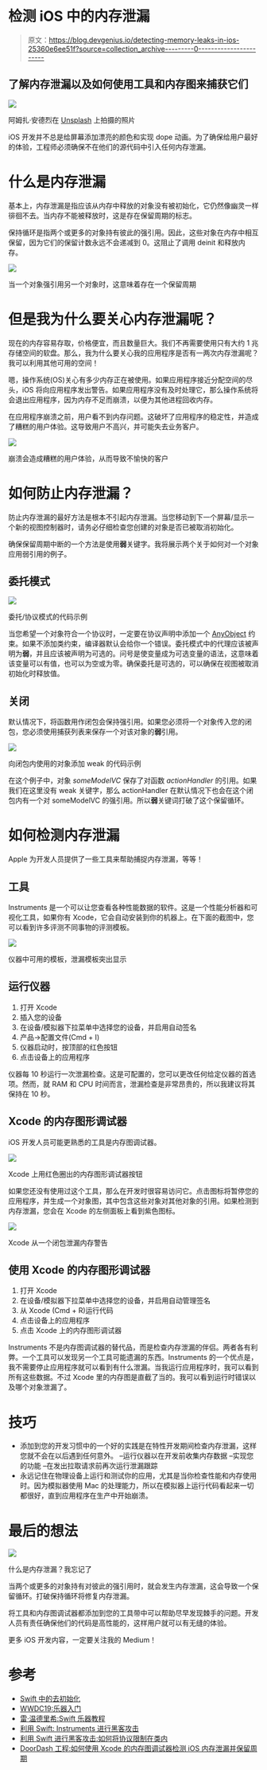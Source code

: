 # 检测 iOS 中的内存泄漏

> 原文：<https://blog.devgenius.io/detecting-memory-leaks-in-ios-25360e6ee51f?source=collection_archive---------0----------------------->

## 了解内存泄漏以及如何使用工具和内存图来捕获它们

![](img/7691f405b1a8b8765579e4407c055316.png)

阿姆扎·安德烈在 [Unsplash](https://unsplash.com?utm_source=medium&utm_medium=referral) 上拍摄的照片

iOS 开发并不总是给屏幕添加漂亮的颜色和实现 dope 动画。为了确保给用户最好的体验，工程师必须确保不在他们的源代码中引入任何内存泄漏。

# 什么是内存泄漏

基本上，内存泄漏是指应该从内存中释放的对象没有被初始化，它仍然像幽灵一样徘徊不去。当内存不能被释放时，这是存在保留周期的标志。

保持循环是指两个或更多的对象持有彼此的强引用。因此，这些对象在内存中相互保留，因为它们的保留计数永远不会递减到 0。这阻止了调用 deinit 和释放内存。

![](img/00214ea4b4f6a27db48b7b09ffd71ca0.png)

当一个对象强引用另一个对象时，这意味着存在一个保留周期

# 但是我为什么要关心内存泄漏呢？

现在的内存容易存取，价格便宜，而且数量巨大。我们不再需要使用只有大约 1 兆存储空间的软盘。那么，我为什么要关心我的应用程序是否有一两次内存泄漏呢？我可以利用其他可用的空间！

嗯，操作系统(OS)关心有多少内存正在被使用。如果应用程序接近分配空间的尽头，iOS 将向应用程序发出警告。如果应用程序没有及时处理它，那么操作系统将会退出应用程序，因为内存不足而崩溃，以便为其他进程回收内存。

在应用程序崩溃之前，用户看不到内存问题。这破坏了应用程序的稳定性，并造成了糟糕的用户体验。这导致用户不高兴，并可能失去业务客户。

![](img/a4a5df86746e185c9a46b3def25fe755.png)

崩溃会造成糟糕的用户体验，从而导致不愉快的客户

# 如何防止内存泄漏？

防止内存泄漏的最好方法是根本不引起内存泄漏。当您移动到下一个屏幕/显示一个新的视图控制器时，请务必仔细检查您创建的对象是否已被取消初始化。

确保保留周期中断的一个方法是使用**弱**关键字。我将展示两个关于如何对一个对象应用弱引用的例子。

## 委托模式

![](img/653a07af79a9aefce567f4673a66e07b.png)

委托/协议模式的代码示例

当您希望一个对象符合一个协议时，一定要在协议声明中添加一个 [AnyObject](https://github.com/apple/swift-evolution/blob/master/proposals/0156-subclass-existentials.md) 约束。如果不添加类约束，编译器默认会给你一个错误。委托模式中的代理应该被声明为**弱**，并且应该被声明为可选的。问号是使变量成为可选变量的语法，这意味着该变量可以有值，也可以为空或为零。确保委托是可选的，可以确保在视图被取消初始化时释放值。

## 关闭

默认情况下，将函数用作闭包会保持强引用。如果您必须将一个对象传入您的闭包，您必须使用捕获列表来保存一个对该对象的**弱**引用。

![](img/8af1fb344000bf6c68f4e6b804a9d6ff.png)

向闭包内使用的对象添加 weak 的代码示例

在这个例子中，对象 *someModelVC* 保存了对函数 *actionHandler* 的引用。如果我们在这里没有 weak 关键字，那么 actionHandler 在默认情况下也会在这个闭包内有一个对 someModelVC 的强引用。所以**弱**关键词打破了这个保留循环。

# 如何检测内存泄漏

Apple 为开发人员提供了一些工具来帮助捕捉内存泄漏，等等！

## 工具

Instruments 是一个可以让您查看各种性能数据的软件。这是一个性能分析器和可视化工具，如果你有 Xcode，它会自动安装到你的机器上。在下面的截图中，您可以看到许多评测不同事物的评测模板。

![](img/e1f224d5c340c7794c526f6b152bd0a2.png)

仪器中可用的模板，泄漏模板突出显示

## 运行仪器

1.  打开 Xcode
2.  插入您的设备
3.  在设备/模拟器下拉菜单中选择您的设备，并启用自动签名
4.  产品→配置文件(Cmd + I)
5.  仪器启动时，按顶部的红色按钮
6.  点击设备上的应用程序

仪器每 10 秒运行一次泄漏检查。这是可配置的，您可以更改任何给定仪器的首选项。然而，就 RAM 和 CPU 时间而言，泄漏检查是非常昂贵的，所以我建议将其保持在 10 秒。

## Xcode 的内存图形调试器

iOS 开发人员可能更熟悉的工具是内存图调试器。

![](img/59b10f7d898fad126e258c9a95273012.png)

Xcode 上用红色圈出的内存图形调试器按钮

如果您还没有使用过这个工具，那么在开发时很容易访问它。点击图标将暂停您的应用程序，并生成一个对象图，其中包含这些对象对其他对象的引用。如果检测到内存泄漏，您会在 Xcode 的左侧面板上看到紫色图标。

![](img/0e27a96c6a4095002f787ab394dd388e.png)

Xcode 从一个闭包泄漏内存警告

## 使用 Xcode 的内存图形调试器

1.  打开 Xcode
2.  在设备/模拟器下拉菜单中选择您的设备，并启用自动管理签名
3.  从 Xcode (Cmd + R)运行代码
4.  点击设备上的应用程序
5.  点击 Xcode 上的内存图形调试器

Instruments 不是内存图调试器的替代品，而是检查内存泄漏的伴侣。两者各有利弊。一个工具可以发现另一个工具可能遗漏的东西。Instruments 的一个优点是，我不需要停止应用程序就可以看到有什么泄漏。当我运行应用程序时，我可以看到所有这些数据。不过 Xcode 里的内存图是直截了当的。我可以看到运行时错误以及哪个对象泄漏了。

# 技巧

*   添加到您的开发习惯中的一个好的实践是在特性开发期间检查内存泄漏，这样您就不会在以后遇到任何意外。
    –运行仪器以在开发前收集内存数据
    –实现您的功能
    –在发出拉取请求前再次运行泄漏跟踪
*   永远记住在物理设备上运行和测试你的应用，尤其是当你检查性能和内存使用时。因为模拟器使用 Mac 的处理能力，所以在模拟器上运行代码看起来一切都很好，直到应用程序在生产中开始崩溃。

# 最后的想法

![](img/d41eaa308a7bbc956cf7eada44c5074c.png)

什么是内存泄漏？我忘记了

当两个或更多的对象持有对彼此的强引用时，就会发生内存泄漏，这会导致一个保留循环。打破保持循环将修复内存泄漏。

将工具和内存图调试器都添加到您的工具带中可以帮助尽早发现棘手的问题。开发人员有责任确保他们的代码是高性能的，这样用户就可以有无缝的体验。

更多 iOS 开发内容，一定要关注我的 Medium！

# 参考

*   [Swift 中的去初始化](https://docs.swift.org/swift-book/LanguageGuide/Deinitialization.html)
*   [WWDC19:乐器入门](https://developer.apple.com/videos/play/wwdc2019/411)
*   [雷·温德里希:Swift 乐器教程](https://www.raywenderlich.com/16126261-instruments-tutorial-with-swift-getting-started)
*   [利用 Swift: Instruments 进行黑客攻击](https://www.hackingwithswift.com/read/30/overview)
*   [利用 Swift 进行黑客攻击:如何将协议限制在类内](https://www.hackingwithswift.com/example-code/language/how-to-restrict-a-protocol-to-classes)
*   [DoorDash 工程:如何使用 Xcode 的内存图调试器检测 iOS 内存泄漏并保留周期](https://doordash.engineering/2019/05/22/ios-memory-leaks-and-retain-cycle-detection-using-xcodes-memory-graph-debugger/)